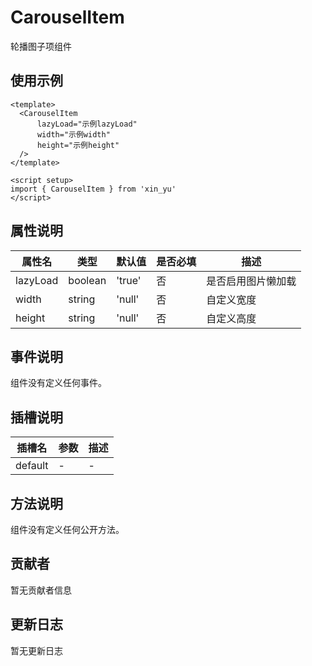 # CarouselItem

轮播图子项组件

## 使用示例

```vue
<template>
  <CarouselItem
      lazyLoad="示例lazyLoad"
      width="示例width"
      height="示例height"
  />
</template>

<script setup>
import { CarouselItem } from 'xin_yu'
</script>
```

## 属性说明

| 属性名 | 类型 | 默认值 | 是否必填 | 描述 |
|--------|------|--------|----------|------|
| lazyLoad | boolean | 'true' | 否 | 是否启用图片懒加载 |
| width | string | 'null' | 否 | 自定义宽度 |
| height | string | 'null' | 否 | 自定义高度 |

## 事件说明

组件没有定义任何事件。

## 插槽说明

| 插槽名 | 参数 | 描述 |
|--------|------|------|
| default | - | - |

## 方法说明

组件没有定义任何公开方法。

## 贡献者

暂无贡献者信息

## 更新日志

暂无更新日志
